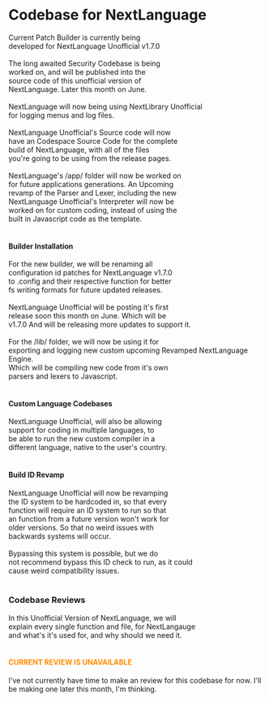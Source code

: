 # Codebase for NextLanguage
Current Patch Builder is currently being <br>
developed for NextLanguage Unofficial v1.7.0 <br>
<br>
The long awaited Security Codebase is being <br>
worked on, and will be published into the <br>
source code of this unofficial version of <br>
NextLanguage. Later this month on June. <br>
<br>
NextLanguage will now being using NextLibrary Unofficial <br>
for logging menus and log files. <br>
<br>
NextLanguage Unofficial's Source code will now <br>
have an Codespace Source Code for the complete <br>
build of NextLanguage, with all of the files <br>
you're going to be using from the release pages. <br>
<br>
NextLanguage's /app/ folder will now be worked on <br>
for future applications generations. An Upcoming <br>
revamp of the Parser and Lexer, including the new <br>
NextLanguage Unofficial's Interpreter will now be <br>
worked on for custom coding, instead of using the <br>
built in Javascript code as the template. <br>
<br>

#### **Builder Installation** <br>
For the new builder, we will be renaming all <br>
configuration id patches for NextLanguage v1.7.0 <br>
to .config and their respective function for better <br>
fs writing formats for future updated releases. <br>
<br>
NextLanguage Unofficial will be posting it's first <br>
release soon this month on June. Which will be <br>
v1.7.0 And will be releasing more updates to support it. <br>
<br>
For the /lib/ folder, we will now be using it for <br>
exporting and logging new custom upcoming Revamped NextLanguage Engine. <br>
Which will be compiling new code from it's own <br>
parsers and lexers to Javascript. <br>
<br>

#### **Custom Language Codebases** <br>
NextLanguage Unofficial, will also be allowing <br>
support for coding in multiple languages, to <br>
be able to run the new custom compiler in a <br>
different language, native to the user's country. <br>
<br>

#### **Build ID Revamp** <br>
NextLanguage Unofficial will now be revamping <br>
the ID system to be hardcoded in, so that every <br>
function will require an ID system to run so that <br>
an function from a future version won't work for <br>
older versions. So that no weird issues with <br>
backwards systems will occur. <br>
<br>
Bypassing this system is possible, but we do <br>
not recommend bypass this ID check to run, as it could <br>
cause weird compatibility issues. <br>
<br>

### Codebase Reviews
In this Unofficial Version of NextLanguage, we will <br>
explain every single function and file, for NextLangauge <br>
and what's it's used for, and why should we need it. <br>
<br>

<h4 style="color: darkorange">CURRENT REVIEW IS UNAVAILABLE</h4>
I've not currently have time to make an review for this codebase
for now. I'll be making one later this month, I'm thinking.
